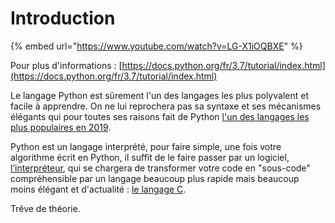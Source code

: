 # Introduction

{% embed url="https://www.youtube.com/watch?v=LG-X1iOQBXE" %}



Pour plus d'informations : [https://docs.python.org/fr/3.7/tutorial/index.html](https://docs.python.org/fr/3.7/tutorial/index.html)

Le langage Python est sûrement l'un des langages les plus polyvalent et facile à apprendre. On ne lui reprochera pas sa syntaxe et ses mécanismes élégants qui pour toutes ses raisons fait de Python [l'un des langages les plus populaires en 2019](https://www.tiobe.com/tiobe-index/python/). 

Python est un langage interprété, pour faire simple, une fois votre algorithme écrit en Python, il suffit de le faire passer par un logiciel, [l’interpréteur](https://fr.wikipedia.org/wiki/Interpr%C3%A8te_%28informatique%29),  qui se chargera de transformer votre code en "sous-code" compréhensible par un langage beaucoup plus rapide mais beaucoup moins élégant et d'actualité : [le langage C](https://fr.wikipedia.org/wiki/C_%28langage%29).

Trêve de théorie.



